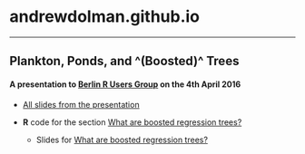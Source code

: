 # andrewdolman.github.io

*******

## Plankton, Ponds, and ^(Boosted)^ Trees
#### A presentation to [Berlin R Users Group](http://www.meetup.com/Berlin-R-Users-Group/events/229809715/) on the 4th April 2016


* [All slides from the presentation](https://cdn.rawgit.com/andrewdolman/andrewdolman.github.io/master/docs/presentations/plankton_ponds_boosted_trees-Andrew_Dolman.html)

* **R** code for the section [What are boosted regression trees?](https://github.com/andrewdolman/andrewdolman.github.io/blob/master/docs/presentations/what_are_boosted_regression_trees.Rmd)
 
    * Slides for [What are boosted regression trees?](https://cdn.rawgit.com/andrewdolman/andrewdolman.github.io/master/docs/presentations/what_are_boosted_regression_trees.html)
 

